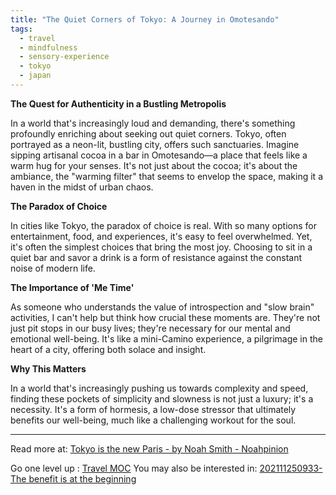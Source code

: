 ```yaml
---
title: "The Quiet Corners of Tokyo: A Journey in Omotesando"
tags:
  - travel
  - mindfulness
  - sensory-experience
  - tokyo
  - japan
---
```


**The Quest for Authenticity in a Bustling Metropolis**

In a world that's increasingly loud and demanding, there's something profoundly enriching about seeking out quiet corners. Tokyo, often portrayed as a neon-lit, bustling city, offers such sanctuaries. Imagine sipping artisanal cocoa in a bar in Omotesando—a place that feels like a warm hug for your senses. It's not just about the cocoa; it's about the ambiance, the "warming filter" that seems to envelop the space, making it a haven in the midst of urban chaos.

**The Paradox of Choice**

In cities like Tokyo, the paradox of choice is real. With so many options for entertainment, food, and experiences, it's easy to feel overwhelmed. Yet, it's often the simplest choices that bring the most joy. Choosing to sit in a quiet bar and savor a drink is a form of resistance against the constant noise of modern life.

**The Importance of 'Me Time'**

As someone who understands the value of introspection and "slow brain" activities, I can't help but think how crucial these moments are. They're not just pit stops in our busy lives; they're necessary for our mental and emotional well-being. It's like a mini-Camino experience, a pilgrimage in the heart of a city, offering both solace and insight.

**Why This Matters**

In a world that's increasingly pushing us towards complexity and speed, finding these pockets of simplicity and slowness is not just a luxury; it's a necessity. It's a form of hormesis, a low-dose stressor that ultimately benefits our well-being, much like a challenging workout for the soul.

----

Read more at: [Tokyo is the new Paris - by Noah Smith - Noahpinion](https://www.noahpinion.blog/p/tokyo-is-the-new-paris)

Go one level up : [Travel MOC](Maps/Travel%20MOC.md)
You may also be interested in: [202111250933- The benefit is at the beginning](Notes/202111250933-%20The%20benefit%20is%20at%20the%20beginning.md)